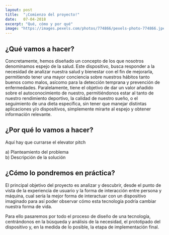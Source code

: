```yaml
---
layout: post
title:  "¡Comienzo del proyecto!"
date:   07-04-2018
excerpt: "Qué, cómo y por qué"
image: "https://images.pexels.com/photos/774866/pexels-photo-774866.jpeg?cs=srgb&dl=adult-beautiful-face-774866.jpg&fm=jpg"
---
```


## ¿Qué vamos a hacer?
Concretamente, hemos diseñado un concepto de los que nosotros denominamos espejo de la salud. Este dispositivo, busca responder a la
necesidad de analizar nuestra salud y bienestar con el fin de mejorarla, permitiendo tener una mayor conciencia sobre nuestros hábitos
tanto buenos como malos, asícomo para la detección temprana y prevención de enfermedades. Paralelamente, tiene el objetivo de dar un valor
añadido sobre el autoconocimiento de nuestro, permitiéndonos estar al tanto de nuestro rendimiento deportivo, la calidad de nuestro sueño,
o el seguimiento de una dieta específica, sin tener que manejar distintas aplicaciones y/o dispositivos, simplemente mirarte al espejo
y obtener información relevante.


## ¿Por qué lo vamos a hacer?

Aquí hay que currarse el elevator pitch

a) Planteamiento del problema <br/>
b) Descripción de la solución


## ¿Cómo lo pondremos en práctica?
El principal objetivo del proyecto es analizar y descubrir, desde el punto de vista de la experiencia de usuario y la forma de interacción
entre persona y máquina, cual sería la mejor forma de interactuar con un dispositivo imaginado para así poder observar cómo esta tecnología
podría cambiar nuestra forma de vida.

Para ello pasaremos por todo el proceso de diseño de una tecnología, centrándonos en la búsqueda y análisis de la necesidad, el prototipado del dispositivo y, en la medida de lo posible, la etapa de implementación final.
